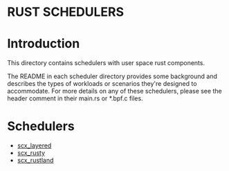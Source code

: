 RUST SCHEDULERS
===============

# Introduction

This directory contains schedulers with user space rust components.

The README in each scheduler directory provides some background and describes
the types of workloads or scenarios they're designed to accommodate.  For more
details on any of these schedulers, please see the header comment in their
main.rs or \*.bpf.c files.

# Schedulers

- [scx_layered](scx_layered/README.md)
- [scx_rusty](scx_rusty/README.md)
- [scx_rustland](scx_rustland/README.md)
